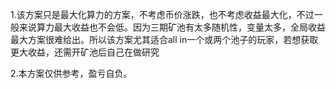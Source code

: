1.该方案只是最大化算力的方案，不考虑币价涨跌，也不考虑收益最大化，不过一般来说算力最大收益也不会低。因为三期矿池有太多随机性，变量太多，全局收益最大方案很难给出。所以该方案尤其适合all in一个或两个池子的玩家，若想获取更大收益，还需开矿池后自己在做研究

2.本方案仅供参考，盈亏自负。